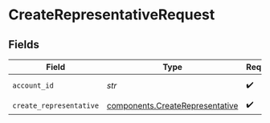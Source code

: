 # CreateRepresentativeRequest


## Fields

| Field                                                                              | Type                                                                               | Required                                                                           | Description                                                                        |
| ---------------------------------------------------------------------------------- | ---------------------------------------------------------------------------------- | ---------------------------------------------------------------------------------- | ---------------------------------------------------------------------------------- |
| `account_id`                                                                       | *str*                                                                              | :heavy_check_mark:                                                                 | ID of the account.                                                                 |
| `create_representative`                                                            | [components.CreateRepresentative](../../models/components/createrepresentative.md) | :heavy_check_mark:                                                                 | N/A                                                                                |